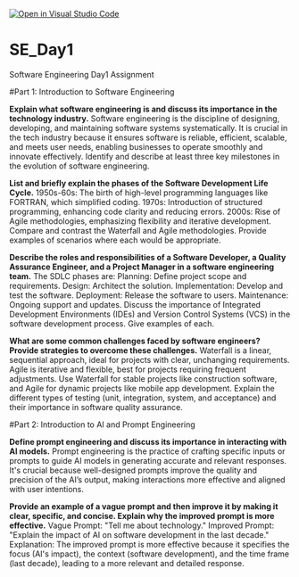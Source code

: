 [![Open in Visual Studio Code](https://classroom.github.com/assets/open-in-vscode-2e0aaae1b6195c2367325f4f02e2d04e9abb55f0b24a779b69b11b9e10269abc.svg)](https://classroom.github.com/online_ide?assignment_repo_id=15572269&assignment_repo_type=AssignmentRepo)
# SE_Day1
Software Engineering Day1 Assignment

#Part 1: Introduction to Software Engineering

**Explain what software engineering is and discuss its importance in the technology industry.**
Software engineering is the discipline of designing, developing, and maintaining software systems systematically. It is crucial in the tech industry because it ensures software is reliable, efficient, scalable, and meets user needs, enabling businesses to operate smoothly and innovate effectively.
Identify and describe at least three key milestones in the evolution of software engineering.

**List and briefly explain the phases of the Software Development Life Cycle.**
1950s-60s: The birth of high-level programming languages like FORTRAN, which simplified coding.
1970s: Introduction of structured programming, enhancing code clarity and reducing errors.
2000s: Rise of Agile methodologies, emphasizing flexibility and iterative development.
Compare and contrast the Waterfall and Agile methodologies. Provide examples of scenarios where each would be appropriate.

**Describe the roles and responsibilities of a Software Developer, a Quality Assurance Engineer, and a Project Manager in a software engineering team.**
The SDLC phases are:
Planning: Define project scope and requirements.
Design: Architect the solution.
Implementation: Develop and test the software.
Deployment: Release the software to users.
Maintenance: Ongoing support and updates.
Discuss the importance of Integrated Development Environments (IDEs) and Version Control Systems (VCS) in the software development process. Give examples of each.

**What are some common challenges faced by software engineers? Provide strategies to overcome these challenges.**
Waterfall is a linear, sequential approach, ideal for projects with clear, unchanging requirements. Agile is iterative and flexible, best for projects requiring frequent adjustments. Use Waterfall for stable projects like construction software, and Agile for dynamic projects like mobile app development.
Explain the different types of testing (unit, integration, system, and acceptance) and their importance in software quality assurance.


#Part 2: Introduction to AI and Prompt Engineering

**Define prompt engineering and discuss its importance in interacting with AI models.**
 Prompt engineering is the practice of crafting specific inputs or prompts to guide AI models in generating accurate and relevant responses. It's crucial because well-designed prompts improve the quality and precision of the AI’s output, making interactions more effective and aligned with user intentions.

**Provide an example of a vague prompt and then improve it by making it clear, specific, and concise. Explain why the improved prompt is more effective.**
Vague Prompt: "Tell me about technology."
Improved Prompt: "Explain the impact of AI on software development in the last decade."
Explanation: The improved prompt is more effective because it specifies the focus (AI's impact), the context (software development), and the time frame (last decade), leading to a more relevant and detailed response.
